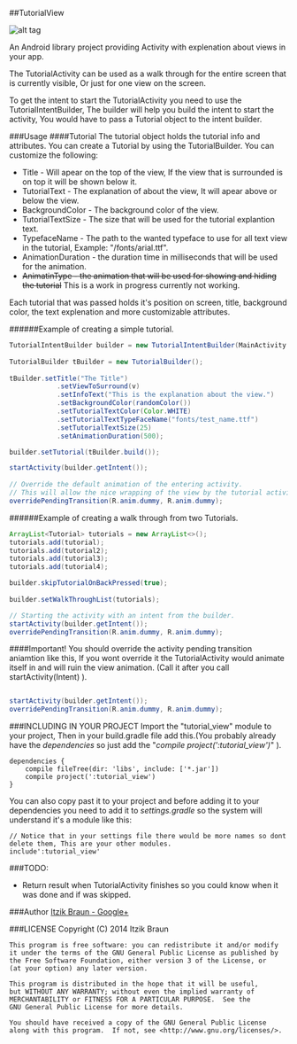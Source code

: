 ##TutorialView

![alt tag](http://raw.github.com/ItzikBraun/TutorialView/master/screen_shots/example.gif)

An Android library project providing Activity with explenation about views in your app.

The TutorialActivity can be used as a walk through for the entire screen that is currently visible, Or just for one view on the screen.

To get the intent to start the TutorialActivity you need to use the TutorialIntentBuilder, The builder will help you build the intent to start the activity, You would have to pass a Tutorial object to the intent builder.

###Usage
####Tutorial
The tutorial object holds the tutorial info and attributes. You can create a Tutorial by using the TutorialBuilder.
You can customize the following:
* Title - Will apear on the top of the view, If the view that is surrounded is on top it will be shown below it.
* TutorialText - The explanation of about the view, It will apear above or below the view.
* BackgroundColor - The background color of the view.
* TutorialTextSize - The size that will be used for the tutorial explantion text.
* TypefaceName - The path to the wanted typeface to use for all text view in the tutorial, Example: "/fonts/arial.ttf".
* AnimationDuration - the duration time in milliseconds that will be used for the animation.
* ~~AnimatinType - the animation that will be used for showing and hiding the tutorial~~ This is a work in progress currently not working.

Each tutorial that was passed holds it's position on screen, title, background color, the text explenation and more customizable attributes.

######Example of creating a simple tutorial.

``` java
TutorialIntentBuilder builder = new TutorialIntentBuilder(MainActivity.this);
            
TutorialBuilder tBuilder = new TutorialBuilder();
            
tBuilder.setTitle("The Title")
            .setViewToSurround(v)
            .setInfoText("This is the explanation about the view.")
            .setBackgroundColor(randomColor())
            .setTutorialTextColor(Color.WHITE)
            .setTutorialTextTypeFaceName("fonts/test_name.ttf")
            .setTutorialTextSize(25)
            .setAnimationDuration(500);

builder.setTutorial(tBuilder.build());

startActivity(builder.getIntent());
            
// Override the default animation of the entering activity.
// This will allow the nice wrapping of the view by the tutorial activity.
overridePendingTransition(R.anim.dummy, R.anim.dummy);
```
######Example of creating a walk through from two Tutorials.

```java
ArrayList<Tutorial> tutorials = new ArrayList<>();
tutorials.add(tutorial);
tutorials.add(tutorial2);
tutorials.add(tutorial3);
tutorials.add(tutorial4);

builder.skipTutorialOnBackPressed(true);
 
builder.setWalkThroughList(tutorials);

// Starting the activity with an intent from the builder.
startActivity(builder.getIntent());
overridePendingTransition(R.anim.dummy, R.anim.dummy);
```

####Important!
You should override the activity pending transition aniamtion like this, If you wont override it the TutorialActivity would animate itself in and will ruin the view animation. (Call it after you call startActivity(Intent) ).


``` java

startActivity(builder.getIntent());
overridePendingTransition(R.anim.dummy, R.anim.dummy);

```

###INCLUDING IN YOUR PROJECT
Import the "tutorial_view" module to your project, Then in your build.gradle file add this.(You probably already have the *dependencies* so just add the "*compile project(':tutorial_view')*" ).
```
dependencies {
    compile fileTree(dir: 'libs', include: ['*.jar'])
    compile project(':tutorial_view')
}
```

You can also copy past it to your project and before adding it to your dependencies you need to add it to *settings.gradle* so the system will understand it's a module like this:
```
// Notice that in your settings file there would be more names so dont delete them, This are your other modules.
include':tutorial_view'
```

###TODO:
* Return result when TutorialActivity finishes so you could know when it was done and if was skipped.

###Author
[Itzik Braun - Google+](https://plus.google.com/+ItzikBraunster)

###LICENSE
    Copyright (C) 2014  Itzik Braun

    This program is free software: you can redistribute it and/or modify
    it under the terms of the GNU General Public License as published by
    the Free Software Foundation, either version 3 of the License, or
    (at your option) any later version.

    This program is distributed in the hope that it will be useful,
    but WITHOUT ANY WARRANTY; without even the implied warranty of
    MERCHANTABILITY or FITNESS FOR A PARTICULAR PURPOSE.  See the
    GNU General Public License for more details.

    You should have received a copy of the GNU General Public License
    along with this program.  If not, see <http://www.gnu.org/licenses/>.
